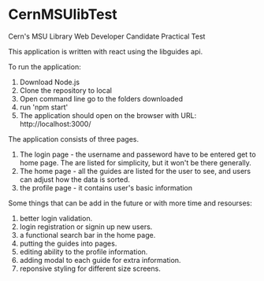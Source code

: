 # CernMSUlibTest
Cern's MSU Library Web Developer Candidate Practical Test

This application is written with react using the libguides api.


To run the application:
1. Download Node.js
2. Clone the repository to local
3. Open command line go to the folders downloaded
4. run 'npm start'
5. The application should open on the browser with URL: http://localhost:3000/

The application consists of three pages.
1. The login page - the username and passeword have to be entered get to home page. The are listed for simplicity, but it won't be there generally.
2. The home page - all the guides are listed for the user to see, and users can adjust how the data is sorted.
3. the profile page - it contains user's basic information

Some things that can be add in the future or with more time and resourses:
1. better login validation.
2. login registration or signin up new users.
3. a functional search bar in the home page.
4. putting the guides into pages.
5. editing ability to the profile information.
6. adding modal to each guide for extra information.
7. reponsive styling for different size screens.
